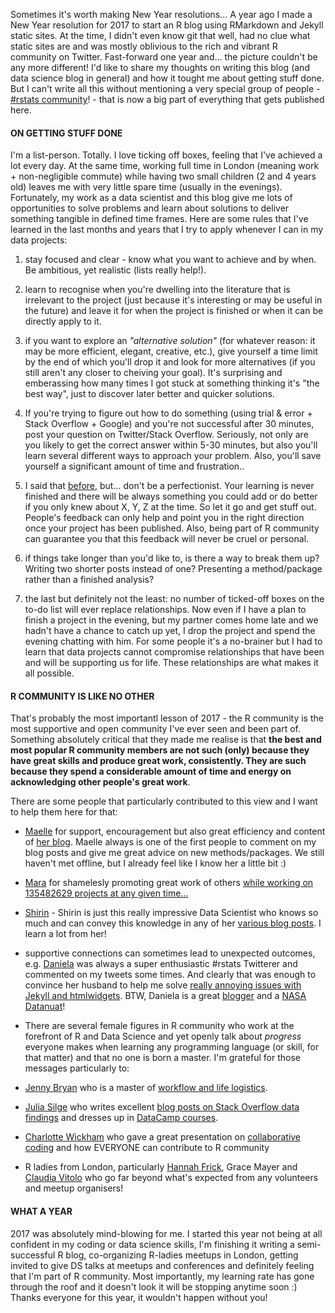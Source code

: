 Sometimes it's worth making New Year resolutions... A year ago I made a New Year resolution for 2017 to start an R blog using RMarkdown and Jekyll static sites. At the time, I didn't even know git that well, had no clue what static sites are and was mostly oblivious to the rich and vibrant R community on Twitter. Fast-forward one year and... the picture couldn't be any more different! I'd like to share my thoughts on writing this blog (and data science blog in general) and how it tought me about getting stuff done. But I can't write all this without mentioning a very special group of people - [\#rstats community](https://twitter.com/search?q=%23rstats&src=typd)! - that is now a big part of everything that gets published here.

#### **ON GETTING STUFF DONE**

I'm a list-person. Totally. I love ticking off boxes, feeling that I've achieved a lot every day. At the same time, working full time in London (meaning work + non-negligible commute) while having two small children (2 and 4 years old) leaves me with very little spare time (usually in the evenings). Fortunately, my work as a data scientist and this blog give me lots of opportunities to solve problems and learn about solutions to deliver something tangible in defined time frames. Here are some rules that I've learned in the last months and years that I try to apply whenever I can in my data projects:

1.  stay focused and clear - know what you want to achieve and by when. Be ambitious, yet realistic (lists really help!).

2.  learn to recognise when you're dwelling into the literature that is irrelevant to the project (just because it's interesting or may be useful in the future) and leave it for when the project is finished or when it can be directly apply to it.

3.  if you want to explore an *"alternative solution"* (for whatever reason: it may be more efficient, elegant, creative, etc.), give yourself a time limit by the end of which you'll drop it and look for more alternatives (if you still aren't any closer to cheiving your goal). It's surprising and emberassing how many times I got stuck at something thinking it's "the best way", just to discover later better and quicker solutions.

4.  If you're trying to figure out how to do something (using trial & error + Stack Overflow + Google) and you're not successful after 30 minutes, post your question on Twitter/Stack Overflow. Seriously, not only are you likely to get the correct answer within 5-30 minutes, but also you'll learn several different ways to approach your problem. Also, you'll save yourself a significant amount of time and frustration..

5.  I said that [before](https://kkulma.github.io/2017-08-13-friendships-among-top-r-twitterers/), but... don't be a perfectionist. Your learning is never finished and there will be always something you could add or do better if you only knew about X, Y, Z at the time. So let it go and get stuff out. People's feedback can only help and point you in the right direction once your project has been published. Also, being part of R community can guarantee you that this feedback will never be cruel or personal.

6.  if things take longer than you'd like to, is there a way to break them up? Writing two shorter posts instead of one? Presenting a method/package rather than a finished analysis?

7.  the last but definitely not the least: no number of ticked-off boxes on the to-do list will ever replace relationships. Now even if I have a plan to finish a project in the evening, but my partner comes home late and we hadn't have a chance to catch up yet, I drop the project and spend the evening chatting with him. For some people it's a no-brainer but I had to learn that data projects cannot compromise relationships that have been and will be supporting us for life. These relationships are what makes it all possible.

#### **R COMMUNITY IS LIKE NO OTHER**

That's probably the most importantl lesson of 2017 - the R community is the most supportive and open community I've ever seen and been part of. Something absolutely critical that they made me realise is that **the best and most popular R community members are not such (only) because they have great skills and produce great work, consistently. They are such because they spend a considerable amount of time and energy on acknowledging other people's great work**.

There are some people that particularly contributed to this view and I want to help them here for that:

-   [Maelle](https://twitter.com/ma_salmon) for support, encouragement but also great efficiency and content of [her blog](http://www.masalmon.eu/). Maelle always is one of the first people to comment on my blog posts and give me great advice on new methods/packages. We still haven't met offline, but I already feel like I know her a little bit :)

-   [Mara](https://twitter.com/dataandme) for shamelesly promoting great work of others [while working on 135482629 projects at any given time...](https://ropensci.org/blog/2017/11/10/rprofile-mara-averick/)

-   [Shirin](https://twitter.com/ShirinGlander) - Shirin is just this really impressive Data Scientist who knows so much and can convey this knowledge in any of her [various blog posts](https://shirinsplayground.netlify.com/). I learn a lot from her!

-   supportive connections can sometimes lead to unexpected outcomes, e.g. [Daniela](https://twitter.com/d4tagirl) was always a super enthusiastic \#rstats Twitterer and commented on my tweets some times. And clearly that was enough to convince her husband to help me solve [really annoying issues with Jekyll and htmlwidgets](https://twitter.com/KKulma/status/899382021767737344). BTW, Daniela is a great [blogger](https://d4tagirl.com/) and a [NASA Datanuat](https://open.nasa.gov/explore/datanauts/)!

-   There are several female figures in R community who work at the forefront of R and Data Science and yet openly talk about *progress* everyone makes when learning any programming language (or skill, for that matter) and that no one is born a master. I'm grateful for those messages particularly to:
-   [Jenny Bryan](https://twitter.com/JennyBryan) who is a master of [workflow and life logistics](https://ropensci.org/blog/2017/12/08/rprofile-jenny-bryan/).
-   [Julia Silge](https://twitter.com/juliasilge) who writes excellent [blog posts on Stack Overflow data findings](https://stackoverflow.blog/authors/juliasilge/) and dresses up in [DataCamp courses](https://www.datacamp.com/instructors/juliasilge).
-   [Charlotte Wickham](https://twitter.com/CVWickham) who gave a great presentation on [collaborative coding](http://cwick.co.nz/talks/collab-code-user17/#/) and how EVERYONE can contribute to R community

-   R ladies from London, particularly [Hannah Frick](https://twitter.com/hfcfrick), Grace Mayer and [Claudia Vitolo](https://twitter.com/clavitolo) who go far beyond what's expected from any volunteers and meetup organisers!

#### **WHAT A YEAR**

2017 was absolutely mind-blowing for me. I started this year not being at all confident in my coding or data science skills, I'm finishing it writing a semi-successful R blog, co-organizing R-ladies meetups in London, getting invited to give DS talks at meetups and conferences and definitely feeling that I'm part of R community. Most importantly, my learning rate has gone through the roof and it doesn't look it will be stopping anytime soon :) Thanks everyone for this year, it wouldn't happen without you!
